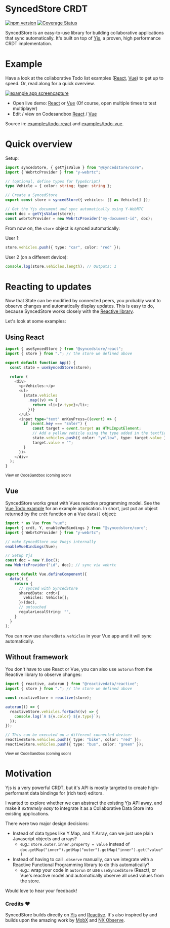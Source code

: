 # SyncedStore CRDT

[![npm version](https://badge.fury.io/js/%40syncedstore%2Fcore.svg)](https://badge.fury.io/js/%40syncedstore%2Fcore) [![Coverage Status](https://coveralls.io/repos/github/YousefED/syncedstore/badge.svg?branch=main)](https://coveralls.io/github/YousefED/syncedstore?branch=main)

SyncedStore is an easy-to-use library for building collaborative applications that sync automatically. It's built on top of [Yjs](https://github.com/yjs/yjs), a proven, high performance CRDT implementation.

# Example

Have a look at the collaborative Todo list examples ([React](https://github.com/YousefED/syncedstore/tree/main/examples/todo-react), [Vue](https://github.com/YousefED/syncedstore/tree/main/examples/todo-vue)) to get up to speed. Or, read along for a quick overview.

[![example app screencapture](https://raw.githubusercontent.com/YousefED/syncedstore/main/syncedstore.gif)](https://github.com/YousefED/syncedstore/tree/main/examples/)

- Open live demo: [React](https://sm8tt.csb.app/) or [Vue](https://78oyq.csb.app/) (Of course, open multiple times to test multiplayer)
- Edit / view on Codesandbox [React](https://codesandbox.io/s/todo-react-sm8tt) / [Vue](https://codesandbox.io/s/todo-vue-78oyq)

Source in: [examples/todo-react](https://github.com/YousefED/syncedstore/tree/main/examples/todo-react) and [examples/todo-vue](https://github.com/YousefED/syncedstore/tree/main/examples/todo-vue).

# Quick overview

Setup:

```typescript
import syncedStore, { getYjsValue } from "@syncedstore/core";
import { WebrtcProvider } from "y-webrtc";

// (optional, define types for TypeScript)
type Vehicle = { color: string; type: string };

// Create a SyncedStore
export const store = syncedStore({ vehicles: [] as Vehicle[] });

// Get the Yjs document and sync automatically using Y-WebRTC
const doc = getYjsValue(store);
const webrtcProvider = new WebrtcProvider("my-document-id", doc);
```

From now on, the `store` object is synced automatically:

User 1:

```typescript
store.vehicles.push({ type: "car", color: "red" });
```

User 2 (on a different device):

```typescript
console.log(store.vehicles.length); // Outputs: 1
```

# Reacting to updates

Now that State can be modified by connected peers, you probably want to observe changes and automatically display updates. This is easy to do, because SyncedStore works closely with the [Reactive library](https://www.github.com/yousefed/reactive).

Let's look at some examples:

## Using React

```typescript
import { useSyncedStore } from "@syncedstore/react";
import { store } from "."; // the store we defined above

export default function App() {
  const state = useSyncedStore(store);

  return (
    <div>
      <p>Vehicles:</p>
      <ul>
        {state.vehicles
          .map((v) => {
            return <li>{v.type}</li>;
          })}
      </ul>
      <input type="text" onKeyPress=((event) => {
        if (event.key === "Enter") {
            const target = event.target as HTMLInputElement;
            // Add a yellow vehicle using the type added in the textfield
            state.vehicles.push({ color: "yellow", type: target.value });
            target.value = "";
        }
      })>
    </div>
  );
}
```

<sup>View on CodeSandbox (coming soon)</sup>

## Vue

SyncedStore works great with Vues reactive programming model. See the [Vue Todo example](https://github.com/YousefED/syncedstore/tree/main/examples/todo-vue) for an example application. In short, just put an object returned by the `crdt` function on a Vue `data()` object:

```typescript
import * as Vue from "vue";
import { crdt, Y, enableVueBindings } from "@syncedstore/core";
import { WebrtcProvider } from "y-webrtc";

// make SyncedStore use Vuejs internally
enableVueBindings(Vue);

// Setup Yjs
const doc = new Y.Doc();
new WebrtcProvider("id", doc); // sync via webrtc

export default Vue.defineComponent({
  data() {
    return {
      // synced with SyncedStore
      sharedData: crdt<{
        vehicles: Vehicle[];
      }>(doc),
      // untouched
      regularLocalString: "",
    }
  }
);
```

You can now use `sharedData.vehicles` in your Vue app and it will sync automatically.

## Without framework

You don't have to use React or Vue, you can also use `autorun` from the Reactive library to observe changes:

```typescript
import { reactive, autorun } from "@reactivedata/reactive";
import { store } from "."; // the store we defined above

const reactiveStore = reactive(store);

autorun(() => {
  reactiveStore.vehicles.forEach((v) => {
    console.log(`A ${v.color} ${v.type}`);
  });
});

// This can be executed on a different connected device:
reactiveStore.vehicles.push({ type: "bike", color: "red" });
reactiveStore.vehicles.push({ type: "bus", color: "green" });
```

<sup>View on CodeSandbox (coming soon)</sup>

# Motivation

Yjs is a very powerful CRDT, but it's API is mostly targeted to create high-performant data bindings for (rich text) editors.

I wanted to explore whether we can abstract the existing Yjs API away, and make it _extremely easy_ to integrate it as a Collaborative Data Store into existing applications.

There were two major design decisions:

- Instead of data types like Y.Map, and Y.Array, can we just use plain Javascript objects and arrays?
  - e.g.: `store.outer.inner.property = value` instead of `doc.getMap("inner").getMap("outer").getMap("inner").get("value")`
- Instead of having to call `.observe` manually, can we integrate with a Reactive Functional Programming library to do this automatically?
  - e.g.: wrap your code in `autorun` or use `useSyncedStore` (React), or Vue's reactive model and automatically observe all used values from the store.

Would love to hear your feedback!

### Credits ❤️

SyncedStore builds directly on [Yjs](https://github.com/yjs/yjs) and [Reactive](https://www.github.com/yousefed/reactive). It's also inspired by and builds upon the amazing work by [MobX](https://mobx.js.org/) and [NX Observe](https://github.com/nx-js/observer-util).
